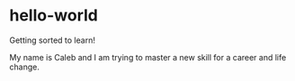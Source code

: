 # hello-world
Getting sorted to learn!

My name is Caleb and I am trying to master a new skill for a career and life change.
